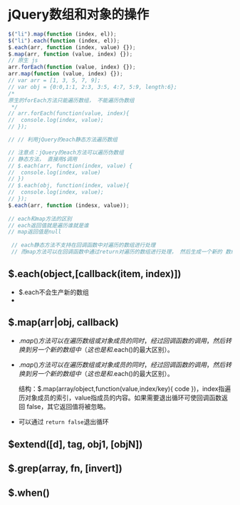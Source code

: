 # jQuery数组和对象的操作

```js
$("li").map(function (index, el));
$("li").each(function (index, el));
$.each(arr, function (index, value) {});
$.map(arr, function (value, index) {});
// 原生 js
arr.forEach(function (value, index) {});
arr.map(function (value, index) {});
// var arr = [1, 3, 5, 7, 9];
// var obj = {0:0,1:1, 2:3, 3:5, 4:7, 5:9, length:6};
/*
原生的forEach方法只能遍历数组， 不能遍历伪数组
 */
// arr.forEach(function(value, index){
// 	console.log(index, value);
// });

// // 利用jQuery的each静态方法遍历数组

// 注意点：jQuery的each方法可以遍历伪数组
// 静态方法， 直接用$调用 
// $.each(arr, function(index, value) {
// 	console.log(index, value)
// })
// $.each(obj, function(index, value){
// 	console.log(index, value);
// });
$.each(arr, function (indesx, value));
       
// each和map方法的区别
// each返回值就是遍历谁就是谁
// map返回值是null
       
 // each静态方法不支持在回调函数中对遍历的数组进行处理
 // 而map方法可以在回调函数中通过return对遍历的数组进行处理， 然后生成一个新的 数组返回
```



## $.each(object,[callback(item, index)])

- $.each不会生产新的数组
- 

## $.map(arr|obj, callback)

- $.map()方法可以在遍历数组或对象成员的同时，经过回调函数的调用，然后转换到另一个新的数组中（这也是和$.each()的最大区别）。

- $.map()方法可以在遍历数组或对象成员的同时，经过回调函数的调用，然后转换到另一个新的数组中（这也是和$.each()的最大区别）。

  结构：$.map(array/object,function(value,index/key){ code })，index指遍历对象成员的索引，value指成员的内容。如果需要退出循环可使回调函数返回 false，其它返回值将被忽略。

- 可以通过 `return false`退出循环

## $extend([d], tag, obj1, [objN])

## $.grep(array, fn, [invert])

## $.when()

